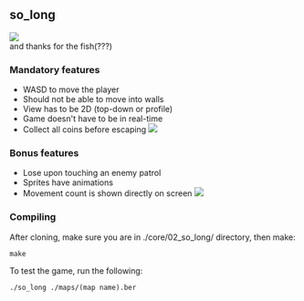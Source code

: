 ## so_long
![](https://github.com/jellysg/core/blob/main/02_so_long/img/img1.gif)  
and thanks for the fish(???)

### Mandatory features
- WASD to move the player
- Should not be able to move into walls
- View has to be 2D (top-down or profile)
- Game doesn't have to be in real-time
- Collect all coins before escaping
![](https://github.com/jellysg/core/blob/main/02_so_long/img/img3.gif)  

### Bonus features
- Lose upon touching an enemy patrol
- Sprites have animations
- Movement count is shown directly on screen
![](https://github.com/jellysg/core/blob/main/02_so_long/img/img2.gif)  


### Compiling

After cloning, make sure you are in ./core/02_so_long/ directory, then make:
```
make
```

To test the game, run the following:
```
./so_long ./maps/(map name).ber
```
